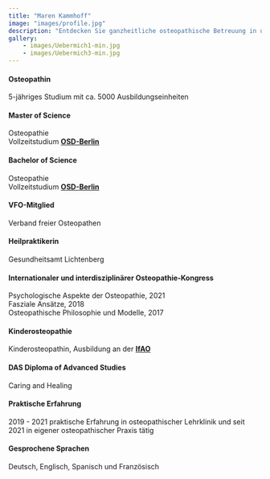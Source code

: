 ```yaml
---
title: "Maren Kammhoff"
image: "images/profile.jpg"
description: "Entdecken Sie ganzheitliche osteopathische Betreuung in unserer Berliner Praxis. Wir sind spezialisiert auf chronische Schmerzen, akute Verletzungen und allgemeines Wohlbefinden. Besuchen Sie uns für individuell angepasste Behandlungen in einer einladenden Umgebung."
gallery: 
    - images/Uebermich1-min.jpg
    - images/Uebermich3-min.jpg
---
```

  
#### Osteopathin
5-jähriges Studium mit ca. 5000 Ausbildungseinheiten

#### Master of Science
Osteopathie <br> 
Vollzeitstudium **[OSD-Berlin](https://www.osteopathie-schule.de/ "Studium an der OSD")**  
  
#### Bachelor of Science  
Osteopathie <br>
Vollzeitstudium **[OSD-Berlin](https://www.osteopathie-schule.de/ "Studium an der OSD")**  
  
#### VFO-Mitglied
Verband freier Osteopathen
  
#### Heilpraktikerin
Gesundheitsamt Lichtenberg  
  
#### Internationaler und interdisziplinärer Osteopathie-Kongress 
Psychologische Aspekte der Osteopathie, 2021<br>
Fasziale Ansätze, 2018  
Osteopathische Philosophie und Modelle, 2017  

#### Kinderosteopathie <br>
Kinderosteopathin, Ausbildung an der **[IfAO](https://www.ifaop.com/postgraduatkurse/kursuebersicht/ "kinderosteopathische Ausbildung")** <br>

#### DAS Diploma of Advanced Studies <br>
Caring and Healing

#### Praktische Erfahrung <br>
2019 - 2021 praktische Erfahrung in osteopathischer Lehrklinik und seit 2021 in eigener osteopathischer Praxis tätig

#### Gesprochene Sprachen <br>
Deutsch, Englisch, Spanisch und Französisch 